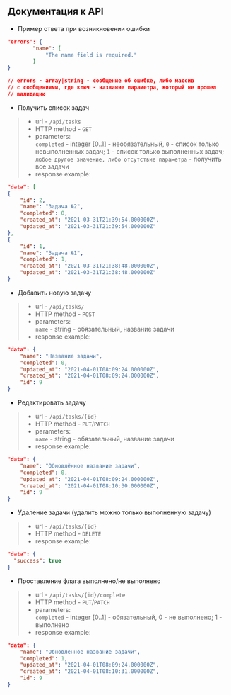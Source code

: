 ## Документация к API

- Пример ответа при возникновении ошибки
```json
"errors": {
        "name": [
            "The name field is required."
        ]
}

// errors - array|string - сообщение об ошибке, либо массив 
// с сообщениями, где ключ - название параметра, который не прошел 
// валидацию
```

- Получить список задач
> - url - `/api/tasks`
> - HTTP method - `GET`
> - parameters: <br>
> `completed` - integer [0..1] - необязательный, `0` - список только невыполненных задач; `1` - список только выполненных задач; `любое другое значение, либо отсутствие параметра` - получить все задачи
> - response example:
```json
"data": [
{
    "id": 2,
    "name": "Задача №2",
    "completed": 0,
    "created_at": "2021-03-31T21:39:54.000000Z",
    "updated_at": "2021-03-31T21:39:54.000000Z"
},
{
    "id": 1,
    "name": "Задача №1",
    "completed": 1,
    "created_at": "2021-03-31T21:38:48.000000Z",
    "updated_at": "2021-03-31T21:38:48.000000Z"
}
```

- Добавить новую задачу
> - url - `/api/tasks/`
> - HTTP method - `POST`
> - parameters: <br>
> `name` - string - обязательный, название задачи
> - response example: <br>
```json
"data": {
    "name": "Название задачи",
    "completed": 0,
    "updated_at": "2021-04-01T08:09:24.000000Z",
    "created_at": "2021-04-01T08:09:24.000000Z",
    "id": 9
}
```

- Редактировать задачу
> - url - `/api/tasks/{id}`
> - HTTP method - `PUT`/`PATCH`
> - parameters: <br>
> `name` - string - обязательный, название задачи
> - response example: <br>
```json
"data": {
    "name": "Обновлённое название задачи",
    "completed": 0,
    "updated_at": "2021-04-01T08:09:24.000000Z",
    "created_at": "2021-04-01T08:10:30.000000Z",
    "id": 9
}
```

- Удаление задачи (удалить можно только выполненную задачу)
> - url - `/api/tasks/{id}`
> - HTTP method - `DELETE`
> - response example: <br>
```json
"data": {
  "success": true
}
``` 

- Проставление флага выполнено/не выполнено
> - url - `/api/tasks/{id}/complete`
> - HTTP method - `PUT`/`PATCH`
> - parameters: <br>
> `completed` - integer [0..1] - обязательный, 0 - не выполнено; 1 - выполнено
> - response example: <br>
```json
"data": {
    "name": "Обновлённое название задачи",
    "completed": 1,
    "updated_at": "2021-04-01T08:09:24.000000Z",
    "created_at": "2021-04-01T08:10:31.000000Z",
    "id": 9
}
```
